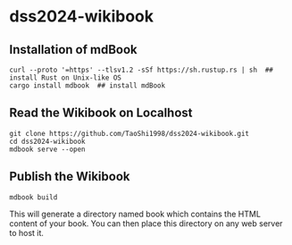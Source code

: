 # dss2024-wikibook

## Installation of mdBook
```
curl --proto '=https' --tlsv1.2 -sSf https://sh.rustup.rs | sh  ## install Rust on Unix-like OS
cargo install mdbook  ## install mdBook
```

## Read the Wikibook on Localhost
```
git clone https://github.com/TaoShi1998/dss2024-wikibook.git
cd dss2024-wikibook
mdbook serve --open
```

## Publish the Wikibook
```
mdbook build
```
This will generate a directory named book which contains the HTML content of your book. You can then place this directory on any web server to host it.
